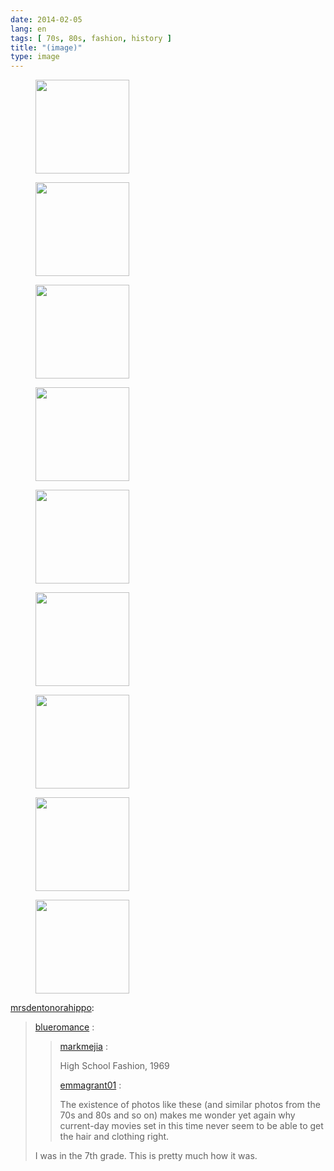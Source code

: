 ```yaml
---
date: 2014-02-05
lang: en
tags: [ 70s, 80s, fashion, history ]
title: "(image)"
type: image
---
```


<figure>
<a
href="https://hugo.ferreira.cc/mrsdentonorahippo-blueromance-markmejia/attachment/189/"
rel="attachment"><img
src="/wp-content/uploads/2014/02/tumblr_mpkwf1D1oY1r7622qo1_540-150x150.jpg"
width="150" height="150" /></a></figure>

<figure>
<a
href="https://hugo.ferreira.cc/mrsdentonorahippo-blueromance-markmejia/attachment/190/"
rel="attachment"><img
src="/wp-content/uploads/2014/02/tumblr_mpkwf1D1oY1r7622qo2_540-150x150.jpg"
width="150" height="150" /></a></figure>

<figure>
<a
href="https://hugo.ferreira.cc/mrsdentonorahippo-blueromance-markmejia/attachment/191/"
rel="attachment"><img
src="/wp-content/uploads/2014/02/tumblr_mpkwf1D1oY1r7622qo3_540-150x150.jpg"
width="150" height="150" /></a></figure>

<figure>
<a
href="https://hugo.ferreira.cc/mrsdentonorahippo-blueromance-markmejia/attachment/192/"
rel="attachment"><img
src="/wp-content/uploads/2014/02/tumblr_mpkwf1D1oY1r7622qo4_540-150x150.jpg"
width="150" height="150" /></a></figure>

<figure>
<a
href="https://hugo.ferreira.cc/mrsdentonorahippo-blueromance-markmejia/attachment/193/"
rel="attachment"><img
src="/wp-content/uploads/2014/02/tumblr_mpkwf1D1oY1r7622qo5_540-150x150.jpg"
width="150" height="150" /></a></figure>

<figure>
<a
href="https://hugo.ferreira.cc/mrsdentonorahippo-blueromance-markmejia/attachment/194/"
rel="attachment"><img
src="/wp-content/uploads/2014/02/tumblr_mpkwf1D1oY1r7622qo6_540-150x150.jpg"
width="150" height="150" /></a></figure>

<figure>
<a
href="https://hugo.ferreira.cc/mrsdentonorahippo-blueromance-markmejia/attachment/195/"
rel="attachment"><img
src="/wp-content/uploads/2014/02/tumblr_mpkwf1D1oY1r7622qo7_540-150x150.jpg"
width="150" height="150" /></a></figure>

<figure>
<a
href="https://hugo.ferreira.cc/mrsdentonorahippo-blueromance-markmejia/attachment/196/"
rel="attachment"><img
src="/wp-content/uploads/2014/02/tumblr_mpkwf1D1oY1r7622qo8_540-150x150.jpg"
width="150" height="150" /></a></figure>

<figure>
<a
href="https://hugo.ferreira.cc/mrsdentonorahippo-blueromance-markmejia/attachment/197/"
rel="attachment"><img
src="/wp-content/uploads/2014/02/tumblr_mpkwf1D1oY1r7622qo9_540-150x150.jpg"
width="150" height="150" /></a></figure>

[mrsdentonorahippo](http://mrsdentonorahippo.tumblr.com/post/75471940219/blueromance-markmejia-high-school-fashion):

> [blueromance](http://blueromance.tumblr.com/post/68965165741) :
>
> > [markmejia](http://markmejia.tumblr.com/post/58117725344/high-school-fashion-1969-what-a-trip)
> > :
> >
> > High School Fashion, 1969
> >
> > [emmagrant01](http://emmagrant01.tumblr.com/post/61691252357/knitmeapony-amelou-cool-glasses-kyle)
> > :
> >
> > The existence of photos like these (and similar photos from the 70s
> > and 80s and so on) makes me wonder yet again why current-day movies
> > set in this time never seem to be able to get the hair and clothing
> > right.
>
> I was in the 7th grade. This is pretty much how it was.

